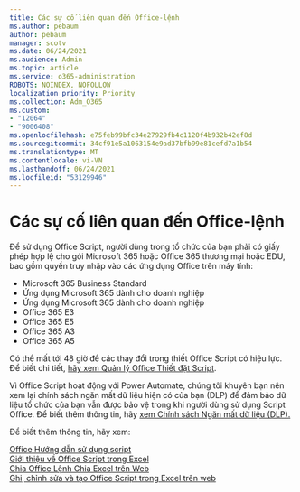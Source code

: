 ```yaml
---
title: Các sự cố liên quan đến Office-lệnh
ms.author: pebaum
author: pebaum
manager: scotv
ms.date: 06/24/2021
ms.audience: Admin
ms.topic: article
ms.service: o365-administration
ROBOTS: NOINDEX, NOFOLLOW
localization_priority: Priority
ms.collection: Adm_O365
ms.custom:
- "12064"
- "9006408"
ms.openlocfilehash: e75feb99bfc34e27929fb4c1120f4b932b42ef8d
ms.sourcegitcommit: 34cf91e5a1063154e9ad37bfb99e81cefd7a1b54
ms.translationtype: MT
ms.contentlocale: vi-VN
ms.lasthandoff: 06/24/2021
ms.locfileid: "53129946"
---
```

# <a name="issues-related-to-office-scripts"></a>Các sự cố liên quan đến Office-lệnh

Để sử dụng Office Script, người dùng trong tổ chức của bạn phải có giấy phép hợp lệ cho gói Microsoft 365 hoặc Office 365 thương mại hoặc EDU, bao gồm quyền truy nhập vào các ứng dụng Office trên máy tính:

- Microsoft 365 Business Standard
- Ứng dụng Microsoft 365 dành cho doanh nghiệp
- Ứng dụng Microsoft 365 dành cho doanh nghiệp
- Office 365 E3
- Office 365 E5
- Office 365 A3
- Office 365 A5

Có thể mất tới 48 giờ để các thay đổi trong thiết Office Script có hiệu lực. Để biết chi tiết, [hãy xem Quản lý Office Thiết đặt Script](/microsoft-365/admin/manage/manage-office-scripts-settings).

Vì Office Script hoạt động với Power Automate, chúng tôi khuyên bạn nên xem lại chính sách ngăn mất dữ liệu hiện có của bạn (DLP) để đảm bảo dữ liệu tổ chức của bạn vẫn được bảo vệ trong khi người dùng sử dụng Script Office. Để biết thêm thông tin, hãy [xem Chính sách Ngăn mất dữ liệu (DLP).](/power-automate/prevent-data-loss)

Để biết thêm thông tin, hãy xem:

[Office Hướng dẫn sử dụng script](/office/dev/scripts/)<br/>
[Giới thiệu về Office Script trong Excel](https://support.microsoft.com/office/introduction-to-office-scripts-in-excel-9fbe283d-adb8-4f13-a75b-a81c6baf163a)<br/>
[Chia Office Lệnh Chia Excel trên Web](https://support.microsoft.com/office/sharing-office-scripts-in-excel-for-the-web-226eddbc-3a44-4540-acfe-fccda3d1122b)<br/>
[Ghi, chỉnh sửa và tạo Office Script trong Excel trên web](/office/dev/scripts/tutorials/excel-tutorial)